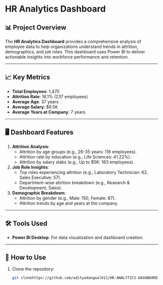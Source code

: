 # HR Analytics Dashboard  

## 📊 Project Overview  
The **HR Analytics Dashboard** provides a comprehensive analysis of employee data to help organizations understand trends in attrition, demographics, and job roles. This dashboard uses Power BI to deliver actionable insights into workforce performance and retention.  

---

## 📈 Key Metrics  
- **Total Employees**: 1,470  
- **Attrition Rate**: 16.1% (237 employees)  
- **Average Age**: 37 years  
- **Average Salary**: $6.5K  
- **Average Years at Company**: 7 years  

---

## 🖥 Dashboard Features  
1. **Attrition Analysis**:  
   - Attrition by age groups (e.g., 26-35 years: 116 employees).  
   - Attrition rate by education (e.g., Life Sciences: 41.22%).  
   - Attrition by salary slabs (e.g., Up to $5K: 163 employees).  
2. **Job Role Insights**:  
   - Top roles experiencing attrition (e.g., Laboratory Technician: 62, Sales Executive: 57).  
   - Department-wise attrition breakdown (e.g., Research & Development, Sales).  
3. **Demographic Breakdown**:  
   - Attrition by gender (e.g., Male: 150, Female: 87).  
   - Attrition trends by age and years at the company.  

---

## 🛠 Tools Used  
- **Power BI Desktop**: For data visualization and dashboard creation.  

---

## 🚀 How to Use  
1. Clone the repository:  
   ```bash
   git clonehttps://github.com/adityadangwal011/HR-ANALYTICS-DASHBOARD-.git
